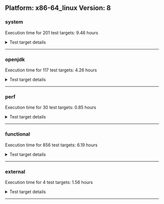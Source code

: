 ## Platform: x86-64_linux Version: 8 

###  system
 Execution time for  201  test targets:  9.46  hours
<details><summary>Test target details</summary>

| Test Target Name | Time |
| --- | --- |
| TestJlmRemoteThreadAuth_0 | 750527.00  ms|
| TestIBMJlmRemoteMemoryAuth_SE80_Linux_1 | 749062.00  ms|
| TestIBMJlmRemoteMemoryAuth_SE80_Linux_0 | 747126.00  ms|
| TestJlmRemoteThreadAuth_1 | 739383.00  ms|
| TestJlmRemoteThreadNoAuth_0 | 726700.00  ms|
| TestJlmRemoteThreadNoAuth_1 | 714310.00  ms|
| TestIBMJlmRemoteMemoryNoAuth_SE80_Linux_1 | 709214.00  ms|
| TestIBMJlmRemoteMemoryNoAuth_SE80_Linux_0 | 708973.00  ms|
| MiniMix_aot_5m_0 | 683395.00  ms|
| TestJlmRemoteClassAuth_0 | 677194.00  ms|
| TestJlmRemoteClassAuth_1 | 663857.00  ms|
| TestJlmRemoteClassNoAuth_0 | 660915.00  ms|
| TestJlmRemoteClassNoAuth_1 | 648614.00  ms|
| SharedClasses.SCM23.MultiThreadMultiCL_1 | 617455.00  ms|
| SharedClasses.SCM23.MultiThreadMultiCL_0 | 611040.00  ms|
| SharedClasses.SCM23.MultiCL_0 | 506719.00  ms|
| SharedClasses.SCM23.MultiCL_1 | 459439.00  ms|
| ConcurrentLoadTest_5m_0 | 348553.00  ms|
| ConcurrentLoadTest_5m_1 | 348072.00  ms|
| MiniMix_5m_0 | 344667.00  ms|
| MiniMix_5m_1 | 342847.00  ms|
| MiniMix_5min_jdk8_0 | 339996.00  ms|
| DBBLoadTest_5m_0 | 309862.00  ms|
| DBBLoadTest_5m_1 | 309624.00  ms|
| NioLoadTest_5m_0 | 309441.00  ms|
| NioLoadTest_5m_1 | 308815.00  ms|
| LambdaLoadTest_J9_5m_0 | 304618.00  ms|
| LambdaLoadTest_J9_5m_1 | 304617.00  ms|
| LambdaLoadTest_CS_5m_0 | 304376.00  ms|
| MauveSingleInvocLoad_J9_5m_1 | 304347.00  ms|
| MauveSingleThrdLoad_J9_5m_0 | 304288.00  ms|
| MauveSingleInvocLoad_J9_5m_0 | 304278.00  ms|
| MauveSingleThrdLoad_J9_5m_1 | 304247.00  ms|
| LangLoadTest_5m_0 | 304137.00  ms|
| DaaLoadTest_daa1_5m_0 | 304058.00  ms|
| DaaLoadTest_daa1_5m_1 | 303953.00  ms|
| DaaLoadTest_daa2_5m_1 | 303949.00  ms|
| HeapHogLoadTest_5m_1 | 303927.00  ms|
| DaaLoadTest_daa1_CS_5m_0 | 303917.00  ms|
| ClassLoadingTest_CS_5m_0 | 303848.00  ms|
| DaaLoadTest_daa2_5m_0 | 303793.00  ms|
| DaaLoadTest_all_CS_5m_0 | 303759.00  ms|
| DaaLoadTest_daa2_CS_5m_0 | 303677.00  ms|
| DaaLoadTest_all_5m_0 | 303631.00  ms|
| DaaLoadTest_all_5m_1 | 303623.00  ms|
| HeapHogLoadTest_5m_0 | 303586.00  ms|
| DaaLoadTest_daa3_5m_0 | 303552.00  ms|
| ObjectTreeLoadTest_5m_0 | 303542.00  ms|
| MathLoadTest_autosimd_CS_5m_0 | 303464.00  ms|
| DaaLoadTest_daa3_5m_1 | 303454.00  ms|
| MathLoadTest_all_CS_5m_0 | 303432.00  ms|
| DaaLoadTest_daa3_CS_5m_0 | 303382.00  ms|
| MathLoadTest_bigdecimal_CS_5m_0 | 303349.00  ms|
| ObjectTreeLoadTest_5m_1 | 303201.00  ms|
| MauveMultiThrdLoad_5m_1 | 303191.00  ms|
| MauveMultiThrdLoad_5m_0 | 303123.00  ms|
| MathLoadTest_all_5m_1 | 303084.00  ms|
| MathLoadTest_all_5m_0 | 303076.00  ms|
| MauveSingleThrdLoad_HS_5m_0 | 302945.00  ms|
| MauveSingleThrdLoad_HS_5m_1 | 302898.00  ms|
| LambdaLoadTest_HS_5m_0 | 302805.00  ms|
| ClassLoadingTest_5m_1 | 302802.00  ms|
| MauveSingleInvocLoad_HS_5m_0 | 302795.00  ms|
| MauveSingleInvocLoad_HS_5m_1 | 302782.00  ms|
| MathLoadTest_autosimd_5m_1 | 302755.00  ms|
| MathLoadTest_bigdecimal_5m_1 | 302741.00  ms|
| ClassLoadingTest_5m_0 | 302722.00  ms|
| MathLoadTest_autosimd_5m_0 | 302700.00  ms|
| MathLoadTest_bigdecimal_5m_0 | 302695.00  ms|
| LambdaLoadTest_HS_5m_1 | 302673.00  ms|
| LangLoadTest_5m_1 | 301449.00  ms|
| UtilLoadTest_5m_0 | 294138.00  ms|
| UtilLoadTest_5m_1 | 294115.00  ms|
| SharedClasses.SCM01.MultiThreadMultiCL_1 | 270005.00  ms|
| HCRLateAttachWorkload_0 | 265465.00  ms|
| HCRLateAttachWorkload_1 | 258864.00  ms|
| SharedClasses.SCM01.MultiThreadMultiCL_0 | 254239.00  ms|
| SharedClasses.SCM23.MultiThread_0 | 252165.00  ms|
| SharedClasses.SCM23.MultiThread_1 | 238577.00  ms|
| TestJlmRemoteMemoryAuth_0 | 205657.00  ms|
| TestJlmRemoteMemoryNoAuth_0 | 193947.00  ms|
| TestJlmRemoteMemoryAuth_1 | 191002.00  ms|
| TestJlmRemoteMemoryNoAuth_1 | 180914.00  ms|
| ConcurrentLoadTest_0 | 165425.00  ms|
| TestJlmRemoteNotifierProxyAuth_0 | 148695.00  ms|
| TestJlmRemoteNotifierProxyAuth_1 | 146176.00  ms|
| SharedClasses.SCM01.SingleCL_0 | 136495.00  ms|
| NioLoadTest_0 | 135905.00  ms|
| SharedClassesAPI_0 | 135678.00  ms|
| SharedClassesAPI_1 | 131887.00  ms|
| SC_Softmx_UpDown_1 | 119411.00  ms|
| SC_Softmx_UpDown_0 | 119238.00  ms|
| SC_Softmx_Increase_1 | 109189.00  ms|
| SC_Softmx_Increase_0 | 108882.00  ms|
| SC_Softmx_JitAot_Linux_0 | 106855.00  ms|
| SC_Softmx_JitAot_Linux_1 | 104853.00  ms|
| SharedClasses.SCM01.MultiCL_0 | 104775.00  ms|
| MathLoadTest_all_0 | 104656.00  ms|
| SharedClasses.SCM01.MultiCL_1 | 103950.00  ms|
| SharedClasses.SCM01.MultiThread_0 | 75041.00  ms|
| MauveMultiThrdLoad_0 | 69778.00  ms|
| SharedClasses.SCM01.MultiThread_1 | 69701.00  ms|
| TestIBMJlmRemoteClassAuth_SE80_Linux_0 | 64729.00  ms|
| TestIBMJlmRemoteClassAuth_SE80_Linux_1 | 64155.00  ms|
| MathLoadTest_bigdecimal_0 | 63211.00  ms|
| MauveSingleThrdLoad_HS_0 | 56932.00  ms|
| ParallelStreamsLoadTest_CS_0 | 48761.00  ms|
| SharedClasses.SCM23.SingleCL_0 | 48498.00  ms|
| ParallelStreamsLoadTest_J9_0 | 46532.00  ms|
| SharedClasses.SCM23.SingleCL_1 | 45570.00  ms|
| ParallelStreamsLoadTest_J9_1 | 44896.00  ms|
| TestIBMJlmRemoteClassNoAuth_SE80_Linux_0 | 44878.00  ms|
| TestIBMJlmRemoteClassNoAuth_SE80_Linux_1 | 44085.00  ms|
| ClassLoadingTest_0 | 42823.00  ms|
| LockingLoadTest_0 | 32784.00  ms|
| LockingLoadTest_1 | 32137.00  ms|
| SharedClasses.SCM01.SingleCL_1 | 31843.00  ms|
| SharedClassesWorkload_1 | 28795.00  ms|
| SharedClassesWorkload_0 | 28785.00  ms|
| TestJlmLocal_0 | 27223.00  ms|
| TestJlmLocal_1 | 26758.00  ms|
| ParallelStreamsLoadTest_HS_1 | 26080.00  ms|
| ParallelStreamsLoadTest_HS_0 | 24172.00  ms|
| OAuthTest_0 | 18942.00  ms|
| LangLoadTest_0 | 16313.00  ms|
| UtilLoadTest_0 | 12852.00  ms|
| DirectByteBufferLoadTest_0 | 8383.00  ms|
| MauveSingleInvocLoad_HS_0 | 5206.00  ms|
| MathLoadTest_autosimd_0 | 5193.00  ms|
| jcstress_SampleTestBench_0 | 4789.00  ms|
| LambdaLoadTest_Hotspot_0 | 2254.00  ms|
| TestIBMJlmLocal_0 | 2194.00  ms|
| TestIBMJlmLocal_1 | 2132.00  ms|
| MachineInfo_0 | 532.00  ms|
| ConcurrentLoadTest_2 | 29.00  ms|
| UtilLoadTest_1 | 29.00  ms|
| ConcurrentLoadTest_1 | 29.00  ms|
| LangLoadTest_2 | 29.00  ms|
| UtilLoadTest_2 | 29.00  ms|
| MathLoadTest_all_1 | 29.00  ms|
| MathLoadTest_all_2 | 29.00  ms|
| LangLoadTest_1 | 29.00  ms|
| DirectByteBufferLoadTest_2 | 29.00  ms|
| DirectByteBufferLoadTest_1 | 28.00  ms|
| ClassLoadingTest_2 | 22.00  ms|
| MauveSingleThrdLoad_HS_2 | 22.00  ms|
| NioLoadTest_2 | 22.00  ms|
| NioLoadTest_1 | 21.00  ms|
| MathLoadTest_bigdecimal_1 | 20.00  ms|
| LambdaLoadTest_Hotspot_1 | 20.00  ms|
| JdiTest_1 | 19.00  ms|
| JdiTest_0 | 19.00  ms|
| JdiTest_2 | 19.00  ms|
| MauveMultiThrdLoad_2 | 19.00  ms|
| MathLoadTest_bigdecimal_2 | 19.00  ms|
| MathLoadTest_autosimd_1 | 19.00  ms|
| TestJlmRemoteMemoryAuth_2 | 18.00  ms|
| TestJlmRemoteMemoryNoAuth_2 | 18.00  ms|
| MauveSingleThrdLoad_HS_1 | 18.00  ms|
| MauveMultiThrdLoad_CS_5m_0 | 17.00  ms|
| MauveSingleInvocLoad_CS_5m_0 | 17.00  ms|
| ClassLoadingTest_1 | 17.00  ms|
| MathLoadTest_autosimd_2 | 17.00  ms|
| MauveSingleInvocLoad_HS_2 | 17.00  ms|
| MauveMultiThrdLoad_1 | 17.00  ms|
| LambdaLoadTest_Hotspot_2 | 17.00  ms|
| MauveSingleThrdLoad_CS_5m_0 | 16.00  ms|
| MauveSingleInvocLoad_HS_1 | 16.00  ms|
| MathLoadTest_bigdecimal_5m_2 | 15.00  ms|
| MauveSingleInvocLoad_HS_5m_2 | 15.00  ms|
| NioLoadTest_5m_2 | 15.00  ms|
| LambdaLoadTest_HS_5m_2 | 15.00  ms|
| MathLoadTest_all_5m_2 | 15.00  ms|
| MauveSingleThrdLoad_HS_5m_2 | 15.00  ms|
| MathLoadTest_autosimd_5m_2 | 15.00  ms|
| ParallelStreamsLoadTest_HS_2 | 14.00  ms|
| TestJlmRemoteNotifierProxyAuth_2 | 14.00  ms|
| TestIBMJlmRemoteClassAuth_SE80_0 | 14.00  ms|
| TestJlmLocal_2 | 14.00  ms|
| ClassLoadingTest_5m_2 | 14.00  ms|
| LangLoadTest_5m_2 | 14.00  ms|
| LockingLoadTest_2 | 14.00  ms|
| TestJlmRemoteThreadAuth_2 | 14.00  ms|
| MauveMultiThrdLoad_5m_2 | 14.00  ms|
| TestJlmRemoteClassAuth_2 | 14.00  ms|
| TestJlmRemoteClassNoAuth_2 | 14.00  ms|
| TestJlmRemoteThreadNoAuth_2 | 14.00  ms|
| UtilLoadTest_5m_2 | 14.00  ms|
| ConcurrentLoadTest_5m_2 | 14.00  ms|
| HCRLateAttachWorkload_2 | 14.00  ms|
| MiniMix_5m_2 | 14.00  ms|
| DBBLoadTest_5m_2 | 13.00  ms|
| TestIBMJlmRemoteClassNoAuth_SE80_1 | 13.00  ms|
| TestIBMJlmRemoteMemoryAuth_SE80_1 | 13.00  ms|
| TestIBMJlmRemoteClassAuth_SE80_1 | 13.00  ms|
| TestIBMJlmRemoteClassNoAuth_SE80_0 | 13.00  ms|
| TestIBMJlmRemoteMemoryNoAuth_SE80_0 | 13.00  ms|
| TestIBMJlmRemoteMemoryAuth_SE80_0 | 12.00  ms|
| SC_Softmx_JitAot_0 | 12.00  ms|
| TestIBMJlmRemoteMemoryNoAuth_SE80_1 | 12.00  ms|
| SC_Softmx_JitAot_1 | 12.00  ms|
</details>

---

###  openjdk
 Execution time for  117  test targets:  4.26  hours
<details><summary>Test target details</summary>

| Test Target Name | Time |
| --- | --- |
| jdk_security3_1 | 1005600.00  ms|
| jdk_security3_0 | 998260.00  ms|
| hotspot_jre_1 | 876624.00  ms|
| hotspot_jre_0 | 805754.00  ms|
| jdk_jfr_0 | 675974.00  ms|
| jdk_util_0 | 674450.00  ms|
| jdk_util_1 | 668450.00  ms|
| jdk_other_1 | 642613.00  ms|
| jdk_other_0 | 600962.00  ms|
| jdk_jfr_1 | 589031.00  ms|
| jdk_nio_0 | 375643.00  ms|
| dragonwell8_elastic-heap_hotspot_0 | 370550.00  ms|
| jdk_rmi_1 | 367770.00  ms|
| jdk_net_1 | 349042.00  ms|
| jdk_rmi_0 | 339552.00  ms|
| jdk_net_0 | 326950.00  ms|
| jdk_nio_1 | 319295.00  ms|
| hotspot_custom_0 | 303627.00  ms|
| hotspot_custom_1 | 303327.00  ms|
| jdk_lang_1 | 258833.00  ms|
| jdk_jmx_0 | 240671.00  ms|
| jdk_lang_0 | 237520.00  ms|
| jdk_tools_1 | 222210.00  ms|
| jdk_tools_0 | 216656.00  ms|
| jdk_security4_1 | 191545.00  ms|
| jdk_jmx_1 | 190984.00  ms|
| jdk_security4_0 | 189210.00  ms|
| jdk_beans_1 | 186178.00  ms|
| jdk_jdi_jdk8_0 | 182319.00  ms|
| jdk_jdi_jdk8_1 | 181207.00  ms|
| jdk_beans_0 | 180316.00  ms|
| jdk_instrument_0 | 163924.00  ms|
| dragonwell8_jwarmup_hotspot_0 | 137831.00  ms|
| jdk_imageio_0 | 132709.00  ms|
| jdk_imageio_1 | 132346.00  ms|
| jdk_security1_0 | 121351.00  ms|
| jdk_math_0 | 117335.00  ms|
| jdk_instrument_1 | 116031.00  ms|
| jdk_math_1 | 113238.00  ms|
| jdk_security2_0 | 103415.00  ms|
| jdk_jdi_0 | 100802.00  ms|
| jdk_security2_1 | 98075.00  ms|
| jdk_time_0 | 96945.00  ms|
| jdk_security1_1 | 96602.00  ms|
| jdk_time_1 | 83377.00  ms|
| jdk_io_1 | 63766.00  ms|
| jdk_management_0 | 62940.00  ms|
| jdk_io_0 | 62473.00  ms|
| dragonwell8_feature_jdk0_0 | 61873.00  ms|
| dragonwell8_elastic-heap_jdk_0 | 56788.00  ms|
| jdk_management_1 | 52694.00  ms|
| dragonwell8_feature_jdk1_0 | 47384.00  ms|
| jdk_text_1 | 43821.00  ms|
| dragonwell8_tenant_hotspot_0 | 39720.00  ms|
| jdk_text_0 | 39506.00  ms|
| dragonwell8_tenant_jdk_0 | 26306.00  ms|
| jdk_custom_0 | 23113.00  ms|
| dragonwell8_feature_jdk2_0 | 22833.00  ms|
| jdk_custom_1 | 21872.00  ms|
| dragonwell8_feature_jdk3_0 | 9058.00  ms|
| langtools_custom_1 | 5198.00  ms|
| langtools_custom_0 | 5006.00  ms|
| hotspot_compiler_0 | 2666.00  ms|
| hotspot_runtime_0 | 2648.00  ms|
| hotspot_runtime_1 | 2606.00  ms|
| hotspot_serviceability_0 | 2496.00  ms|
| hotspot_compiler_1 | 2488.00  ms|
| hotspot_gc_0 | 2445.00  ms|
| hotspot_gc_1 | 2435.00  ms|
| hotspot_serviceability_1 | 2295.00  ms|
| hotspot_all_0 | 1629.00  ms|
| jdk_swing_2 | 26.00  ms|
| jdk_swing_0 | 25.00  ms|
| jdk_2d_1 | 24.00  ms|
| jdk_awt_0 | 24.00  ms|
| jdk_awt_2 | 24.00  ms|
| jdk_sound_1 | 24.00  ms|
| hotspot_serviceability_2 | 21.00  ms|
| jdk_time_2 | 20.00  ms|
| jdk_management_2 | 20.00  ms|
| hotspot_jre_2 | 19.00  ms|
| jdk_jfr_2 | 19.00  ms|
| jdk_2d_0 | 18.00  ms|
| jdk_rmi_2 | 18.00  ms|
| jdk_instrument_2 | 18.00  ms|
| jdk_2d_2 | 18.00  ms|
| jdk_security4_2 | 18.00  ms|
| jdk_nio_2 | 18.00  ms|
| jdk_security2_2 | 17.00  ms|
| jdk_awt_1 | 17.00  ms|
| jdk_custom_2 | 16.00  ms|
| jdk_jdi_jdk8_2 | 16.00  ms|
| langtools_custom_2 | 16.00  ms|
| jdk_sound_0 | 16.00  ms|
| jdk_math_2 | 16.00  ms|
| hotspot_compiler_2 | 16.00  ms|
| jdk_sound_2 | 16.00  ms|
| jdk_swing_1 | 15.00  ms|
| jdk_lang_2 | 15.00  ms|
| jdk_util_2 | 15.00  ms|
| hotspot_custom_2 | 15.00  ms|
| hotspot_gc_2 | 14.00  ms|
| jdk_jmx_2 | 14.00  ms|
| jdk_net_2 | 14.00  ms|
| jdk_io_2 | 13.00  ms|
| jdk_beans_2 | 13.00  ms|
| jdk_security1_2 | 13.00  ms|
| jdk_tools_2 | 13.00  ms|
| jdk_security3_2 | 13.00  ms|
| jdk_imageio_2 | 13.00  ms|
| jdk_other_2 | 12.00  ms|
| jdk_text_2 | 11.00  ms|
| hotspot_runtime_2 | 11.00  ms|
| jdk_jdi_2 | 10.00  ms|
| hotspot_all_2 | 10.00  ms|
| jdk_jdi_1 | 9.00  ms|
| hotspot_all_1 | 9.00  ms|
</details>

---

###  perf
 Execution time for  30  test targets:  0.85  hours
<details><summary>Test target details</summary>

| Test Target Name | Time |
| --- | --- |
| IdleMicrobenchmark_J9_0 | 395657.00  ms|
| IdleMicrobenchmark_HS_0 | 393632.00  ms|
| renaissance-movie-lens_0 | 331428.00  ms|
| renaissance-als_0 | 299285.00  ms|
| renaissance-fj-kmeans_0 | 248977.00  ms|
| renaissance-future-genetic_0 | 221219.00  ms|
| renaissance-db-shootout_0 | 196697.00  ms|
| renaissance-chi-square_0 | 141967.00  ms|
| renaissance-gauss-mix_0 | 133770.00  ms|
| renaissance-mnemonics_0 | 130939.00  ms|
| renaissance-par-mnemonics_0 | 117765.00  ms|
| renaissance-dec-tree_0 | 106627.00  ms|
| renaissance-philosophers_0 | 81108.00  ms|
| renaissance-finagle-http_0 | 68391.00  ms|
| renaissance-log-regression_0 | 60206.00  ms|
| renaissance-scala-kmeans_0 | 47363.00  ms|
| dacapo-eclipse_0 | 35285.00  ms|
| dacapo-h2_0 | 16825.00  ms|
| dacapo-jython_0 | 14936.00  ms|
| dacapo-avrora_0 | 6986.00  ms|
| dacapo-sunflow_0 | 5454.00  ms|
| dacapo-xalan_0 | 4480.00  ms|
| dacapo-pmd_0 | 3202.00  ms|
| dacapo-fop_0 | 2351.00  ms|
| dacapo-luindex_0 | 2078.00  ms|
| renaissance-finagle-chirper_0 | 18.00  ms|
| renaissance-akka-uct_0 | 17.00  ms|
| dacapo-lusearch-fix_0 | 16.00  ms|
| dacapo-tomcat_0 | 15.00  ms|
| renaissance-naive-bayes_0 | 12.00  ms|
</details>

---

###  functional
 Execution time for  856  test targets:  6.19  hours
<details><summary>Test target details</summary>

| Test Target Name | Time |
| --- | --- |
| cmdLineTester_vmRuntimeState_0 | 1330756.00  ms|
| SyntheticGCWorkload_concurrentSlackAuto_100k_J9_0 | 1209202.00  ms|
| SyntheticGCWorkload_concurrentSlackAuto_10M_J9_0 | 1208234.00  ms|
| testJITServer_0 | 703106.00  ms|
| testJITServer_1 | 702865.00  ms|
| testSoftMxDisclaimMemory_3 | 662206.00  ms|
| testSCCacheManagement_0 | 632073.00  ms|
| testSoftMxDisclaimMemory_LP4k_3 | 618493.00  ms|
| testDefaultDisclaimMemory_3 | 617324.00  ms|
| SyntheticGCWorkload_DoubleMap_J9_0 | 600649.00  ms|
| threadMXBeanTestSuite2_1 | 343284.00  ms|
| threadMXBeanTestSuite2_2 | 341683.00  ms|
| threadMXBeanTestSuite2_3 | 340809.00  ms|
| threadMXBeanTestSuite2_0 | 340425.00  ms|
| cmdLineTester_GCRegressionTests_3 | 254216.00  ms|
| cmdLineTester_GCRegressionTests_2 | 251909.00  ms|
| cmdLineTester_GCRegressionTests_0 | 250421.00  ms|
| cmdLineTester_GCRegressionTests_1 | 249927.00  ms|
| cmdLineTester_jvmtitests_hcr_OSRG_nongold_SE80_2 | 227467.00  ms|
| cmdLineTester_jvmtitests_hcr_SE80_3 | 202973.00  ms|
| cmdLineTester_jvmtitests_hcr_OSRG_nongold_SE80_0 | 189026.00  ms|
| cmdLineTester_verbosetest_4 | 184510.00  ms|
| J9vmTest_1 | 174797.00  ms|
| J9vmTest_3 | 171736.00  ms|
| J9vmTest_2 | 171397.00  ms|
| J9vmTest_4 | 167093.00  ms|
| J9vmTest_0 | 166287.00  ms|
| cmdLineTester_verbosetest_5 | 164149.00  ms|
| J9vmTest_5 | 160811.00  ms|
| cmdLineTester_jvmtitests_hcr_OSRG_nongold_SE80_3 | 126225.00  ms|
| cmdLineTester_jvmtitests_hcr_OSRG_nongold_SE80_4 | 125991.00  ms|
| cmdLineTester_jvmtitests_hcr_OSRG_nongold_SE80_1 | 125501.00  ms|
| jit_tr_0 | 123544.00  ms|
| TestArrayCopy_1 | 121027.00  ms|
| TestArrayCopy_3 | 121023.00  ms|
| TestArrayCopy_openj9_none_SCC_0 | 121016.00  ms|
| TestArrayCopy_2 | 121011.00  ms|
| TestArrayCopy_openj9_none_SCC_1 | 120996.00  ms|
| TestArrayCopy_openj9_none_SCC_3 | 120972.00  ms|
| TestArrayCopy_0 | 120966.00  ms|
| TestArrayCopy_openj9_none_SCC_2 | 120957.00  ms|
| SharedCPEntryInvokerTests_2 | 120762.00  ms|
| cmdLineTester_verbosetest_1 | 117339.00  ms|
| cmdLineTester_verbosetest_6 | 104717.00  ms|
| cmdLineTester_verbosetest_2 | 99159.00  ms|
| MBCS_Tests_charsets8_0 | 95528.00  ms|
| cmdLineTester_verbosetest_3 | 91971.00  ms|
| cmdLineTester_verbosetest_0 | 91565.00  ms|
| MBCS_Tests_charsets_0 | 89375.00  ms|
| cmdLineTester_decompilationTests_nongold_1 | 88525.00  ms|
| cmdLineTester_fieldwatchtests_0 | 85977.00  ms|
| cmdLineTester_decompilationTests_0 | 84424.00  ms|
| cmdLineTester_decompilationTests_nongold_2 | 84360.00  ms|
| gc_rwlocktest_0 | 80254.00  ms|
| cmdLineTester_pltest_j9sig_ext_0 | 78327.00  ms|
| cmdLineTester_decompilationTests_1 | 77689.00  ms|
| cmdLineTester_jvmtitests_5 | 72608.00  ms|
| cmdLineTester_jvmtitests_4 | 72188.00  ms|
| cmdLineTester_pltest_0 | 69639.00  ms|
| testSoftMxDisclaimMemory_2 | 67401.00  ms|
| testOSMXBeanLocal_1 | 65968.00  ms|
| testOSMXBeanLocal_0 | 65914.00  ms|
| cmdLineTester_classesdbgddrext_0 | 63132.00  ms|
| cmdLineTester_shrcdbgddrext_0 | 63087.00  ms|
| cmdLineTester_shrcdbgddrext_1 | 61842.00  ms|
| testGuestOSMXBeanRemote_1 | 61331.00  ms|
| testOSMXBeanRemote_1 | 61318.00  ms|
| regressionBucketDefault_0 | 61223.00  ms|
| testGuestOSMXBeanRemote_0 | 61179.00  ms|
| testOSMXBeanRemote_0 | 61172.00  ms|
| regressionBucketDefault_1 | 61170.00  ms|
| cmdLineTester_loopReduction_0 | 60177.00  ms|
| cmdLineTester_classesdbgddrext_1 | 59757.00  ms|
| cmdLineTester_jvmtitests_8 | 57285.00  ms|
| cmdLineTester_jvmtitests_7 | 56439.00  ms|
| cmdLineTester_jvmtitests_0 | 56048.00  ms|
| cmdLineTester_jvmtitests_6 | 55671.00  ms|
| StringPeepholeTest_0 | 53290.00  ms|
| testSoftMxDisclaimMemory_1 | 52074.00  ms|
| jit_hw_0 | 51889.00  ms|
| cmdLineTester_jython_6 | 50772.00  ms|
| cmdLineTester_jython_3 | 50400.00  ms|
| cmdLineTester_decompilationTests_nongold_3 | 49554.00  ms|
| testSoftMxDisclaimMemory_LP4k_1 | 49406.00  ms|
| testvmcheck_3 | 49022.00  ms|
| testvmcheck_6 | 48678.00  ms|
| testvmcheck_5 | 48307.00  ms|
| cmdLineTester_decompilationTests_nongold_0 | 48131.00  ms|
| JCL_Test_SE80_2 | 48090.00  ms|
| testvmcheck_2 | 47982.00  ms|
| testvmcheck_1 | 47970.00  ms|
| testvmcheck_0 | 47687.00  ms|
| testvmcheck_4 | 47651.00  ms|
| JCL_Test_SE80_0 | 47268.00  ms|
| JCL_Test_SE80_1 | 46609.00  ms|
| testSoftMxDisclaimMemory_LP4k_2 | 40932.00  ms|
| ThreadRegressionTests_3 | 40676.00  ms|
| ThreadRegressionTests_2 | 40644.00  ms|
| ThreadRegressionTests_0 | 40497.00  ms|
| ThreadRegressionTests_4 | 40467.00  ms|
| jsr292Test_JitCount0_jdk8_0 | 39857.00  ms|
| SCURLClassLoaderTests_SE80_0 | 39379.00  ms|
| SCURLClassLoaderNPTests_SE80_0 | 39114.00  ms|
| cmdLineTester_jvmtitests_2 | 38841.00  ms|
| SCURLClassLoaderNPTests_SE80_1 | 38776.00  ms|
| SCURLClassLoaderTests_SE80_1 | 38712.00  ms|
| cmdLineTester_jvmtitests_1 | 38612.00  ms|
| jit_vich_0 | 38159.00  ms|
| TestFlushReflectionCache_SE80_2 | 38132.00  ms|
| SharedClassesSysVTesting_0 | 37827.00  ms|
| cmdLineTester_jvmtitests_debug_1 | 36497.00  ms|
| cmdLineTester_jvmtitests_debug_openj9_none_SCC_1 | 35906.00  ms|
| threadMXBeanTestSuite1_6 | 35415.00  ms|
| threadMXBeanTestSuite1_7 | 35299.00  ms|
| threadMXBeanTestSuite1_4 | 34927.00  ms|
| threadMXBeanTestSuite1_5 | 34680.00  ms|
| threadMXBeanTimedParkTest_2 | 34456.00  ms|
| threadMXBeanTimedParkTest_1 | 34424.00  ms|
| threadMXBeanTimedParkTest_0 | 34334.00  ms|
| threadMXBeanTimedParkTest_3 | 34300.00  ms|
| TestAttachAPI_SE80_0 | 33673.00  ms|
| cmdLineTester_jvmtitests_debug_10 | 33014.00  ms|
| cmdLineTester_jvmtitests_debug_4 | 32839.00  ms|
| cmdLineTester_jvmtitests_debug_5 | 32586.00  ms|
| TestRefreshGCSpecialClassesCache_BCI_EXTENDED_HCR_JIT_ON_SE80_0 | 32565.00  ms|
| TestRefreshGCSpecialClassesCache_BCI_FAST_HCR_JIT_ON_SE80_0 | 32166.00  ms|
| cmdLineTester_jvmtitests_debug_8 | 32085.00  ms|
| cmdLineTester_jvmtitests_debug_3 | 31817.00  ms|
| cmdLineTester_jvmtitests_debug_6 | 31812.00  ms|
| cmdLineTester_jvmtitests_debug_openj9_none_SCC_3 | 31750.00  ms|
| cmdLineTester_jvmtitests_hcr_SE80_6 | 31706.00  ms|
| cmdLineTester_jvmtitests_debug_11 | 31676.00  ms|
| cmdLineTester_jvmtitests_debug_openj9_none_SCC_4 | 31659.00  ms|
| cmdLineTester_jvmtitests_hcr_SE80_7 | 31416.00  ms|
| cmdLineTester_callsitedbgddrext_openj9_0 | 31244.00  ms|
| cmdLineTester_jvmtitests_debug_openj9_none_SCC_5 | 31083.00  ms|
| TestRefreshGCSpecialClassesCache_NOBCI_JIT_ON_SE80_0 | 31023.00  ms|
| cmdLineTester_fastClassHashTable_0 | 30951.00  ms|
| cmdLineTester_jvmtitests_debug_7 | 30770.00  ms|
| cmdLineTester_jvmtitests_debug_openj9_none_SCC_10 | 30711.00  ms|
| cmdLineTester_jvmtitests_debug_openj9_none_SCC_8 | 30619.00  ms|
| cmdLineTester_jvmtitests_debug_openj9_none_SCC_11 | 30425.00  ms|
| cmdLineTester_jvmtitests_debug_openj9_none_SCC_6 | 30384.00  ms|
| cmdLineTester_jvmtitests_debug_openj9_none_SCC_7 | 30026.00  ms|
| testSoftMxDisclaimMemory_LP4k_0 | 28625.00  ms|
| cmdLineTest_J9test_common_0 | 27182.00  ms|
| jit_jar_0 | 26384.00  ms|
| cmdLineTester_jvmtitests_hcr_SE80_4 | 26261.00  ms|
| cmdLineTester_jvmtitests_hcr_SE80_9 | 26190.00  ms|
| cmdLineTester_jvmtitests_hcr_SE80_2 | 26103.00  ms|
| cmdLineTester_jvmtitests_hcr_SE80_8 | 26061.00  ms|
| cmdLineTester_jvmtitests_hcr_SE80_1 | 26011.00  ms|
| TestJcmd_0 | 25956.00  ms|
| cmdLineTester_jvmtitests_hcr_SE80_10 | 25790.00  ms|
| cmdLineTester_jvmtitests_hcr_SE80_0 | 24660.00  ms|
| cmdLineTester_XcheckJNI_0 | 24524.00  ms|
| VmArgumentTests_0 | 24502.00  ms|
| cmdLineTester_locales_0 | 23810.00  ms|
| testRASAPI_0 | 23598.00  ms|
| cmdLineTester_GCRegressionTests_Mode301_0 | 23312.00  ms|
| cmdLineTester_SCHelperCompatTests_unix_0 | 23303.00  ms|
| cmdLineTester_SCHelperCompatTests_unix_1 | 23244.00  ms|
| JCL_Test_JITHelpers_SE80_1 | 22850.00  ms|
| threadMXBeanTestSuite1_1 | 22665.00  ms|
| threadMXBeanTestSuite1_2 | 22628.00  ms|
| threadMXBeanTestSuite1_0 | 22469.00  ms|
| threadMXBeanTestSuite1_3 | 22450.00  ms|
| JCL_Test_JITHelpers_SE80_0 | 21698.00  ms|
| jsr335tests_SE80_0 | 21676.00  ms|
| cmdLineTester_GCRotatingVerboseLogTests_0 | 21398.00  ms|
| cmdLineTester_GCRotatingVerboseLogTests_2 | 21122.00  ms|
| cmdLineTester_GCRotatingVerboseLogTests_3 | 21087.00  ms|
| cmdLineTester_GCRotatingVerboseLogTests_4 | 20987.00  ms|
| cmdLineTester_GCRotatingVerboseLogTests_1 | 20973.00  ms|
| jit_jitt_openj9_none_SCC_2 | 20704.00  ms|
| jit_jitt_array_5 | 20573.00  ms|
| jit_recognizedMethod_1 | 20452.00  ms|
| jit_jitt_openj9_none_SCC_3 | 20372.00  ms|
| jit_jitt_1 | 20341.00  ms|
| jit_jitt_openj9_none_SCC_1 | 20329.00  ms|
| jit_jitt_array_4 | 20153.00  ms|
| cmdLineTester_SCURLHelperTests_80_1 | 20101.00  ms|
| jit_jitt_3 | 20045.00  ms|
| cmdLineTester_SCURLHelperTests_80_0 | 20023.00  ms|
| jit_jitt_openj9_none_SCC_0 | 20000.00  ms|
| jit_jitt_array_0 | 19986.00  ms|
| jit_jitt_array_3 | 19945.00  ms|
| jit_jitt_array_6 | 19934.00  ms|
| jit_jitt_2 | 19922.00  ms|
| jit_jitt_0 | 19801.00  ms|
| jit_jitt_array_2 | 19348.00  ms|
| TestFileLocking_SE80_0 | 18803.00  ms|
| shrtest_linux_SE80_0 | 18104.00  ms|
| shrtest_linux_SE80_1 | 17810.00  ms|
| testDefaultDisclaimMemory_2 | 17666.00  ms|
| testDDRExt_Callsites_0 | 17523.00  ms|
| testJCMMXBeanRemote_SE80_0 | 17474.00  ms|
| testJCMMXBeanRemote_SE80_1 | 17450.00  ms|
| jit_recognizedMethod_3 | 17205.00  ms|
| jsr335tests_SE80_2 | 17059.00  ms|
| stringConcatOptTest_1 | 16726.00  ms|
| jsr335tests_SE80_7 | 16590.00  ms|
| jsr292Test_jdk8_special_0 | 16351.00  ms|
| cmdLineTester_dumpromclasstests_0 | 16277.00  ms|
| jit_recognizedMethod_4 | 16236.00  ms|
| JCL_Test_JITHelpers_SE80_3 | 16081.00  ms|
| testSCCMLTests3_0 | 15989.00  ms|
| TestAttachErrorHandling_SE80_0 | 15980.00  ms|
| jsr292Test_jdk8_0 | 15971.00  ms|
| jit_hw_1 | 15937.00  ms|
| jit_hw_2 | 15671.00  ms|
| testOpenJ9DiagnosticsMXBean_0 | 15601.00  ms|
| testSCCMLTests1_openj9_0 | 15492.00  ms|
| testDefaultDisclaimMemory_1 | 15396.00  ms|
| jit_jitt_array_compress_0 | 15383.00  ms|
| jit_recognizedMethod_2 | 15195.00  ms|
| testSCCMLTests1_openj9_1 | 15169.00  ms|
| jit_jitt_array_compress_1 | 15003.00  ms|
| jit_jitt_array_compress_2 | 14983.00  ms|
| testSoftMxDisclaimMemory_0 | 14971.00  ms|
| testDDRExt_Class_0 | 14945.00  ms|
| stringConcatOptTest_0 | 14901.00  ms|
| testSCCMLTests3_1 | 14852.00  ms|
| jit_jitt_array_1 | 14812.00  ms|
| jit_jitt_array_compress_3 | 14776.00  ms|
| memleaksTest_0 | 14274.00  ms|
| testSCCMLTests2_0 | 14211.00  ms|
| JCL_Test_JITHelpers_SE80_2 | 14154.00  ms|
| testSCCMLTests2_1 | 13872.00  ms|
| jsr335tests_SE80_1 | 13163.00  ms|
| jsr335tests_SE80_3 | 13161.00  ms|
| gcNotificationTest_Metronome_1 | 13075.00  ms|
| gcNotificationTest_Balanced_0 | 13051.00  ms|
| gcNotificationTest_Metronome_0 | 13049.00  ms|
| gcNotificationTest_GenCon_0 | 13043.00  ms|
| gcNotificationTest_Balanced_1 | 13040.00  ms|
| gcNotificationTest_OptAvgpause_0 | 13033.00  ms|
| gcNotificationTest_GenCon_1 | 13025.00  ms|
| gcNotificationTest_OptAvgpause_1 | 13023.00  ms|
| gcNotificationTest_Optthruput_1 | 13018.00  ms|
| gcNotificationTest_Optthruput_0 | 13016.00  ms|
| jit_hwWarm_0 | 12984.00  ms|
| cmdLineTester_GCCheck_2 | 12697.00  ms|
| jsr335tests_SE80_4 | 12330.00  ms|
| testDDRExtJunit_FindExtThread_0 | 12191.00  ms|
| testDDRExtJunit_MonitorsAndDeadlock6_1 | 12123.00  ms|
| testSCCMLTests6_0 | 12041.00  ms|
| testDDRExtJunit_MonitorsAndDeadlock4_1 | 12012.00  ms|
| testDefaultDisclaimMemory_0 | 12000.00  ms|
| testDDRExtJunit_MonitorsAndDeadlock5_1 | 11956.00  ms|
| testDDRExtJunit_MonitorsAndDeadlock1_1 | 11947.00  ms|
| testDDRExtJunit_MonitorsAndDeadlock2_1 | 11899.00  ms|
| testDDRExtJunit_MonitorsAndDeadlock3_1 | 11877.00  ms|
| cmdLineTester_GCCheck_3 | 11604.00  ms|
| testDDRExtJunit_MonitorsAndDeadlock6_0 | 11391.00  ms|
| testDDRExtJunit_MonitorsAndDeadlock1_0 | 11354.00  ms|
| testDDRExtJunit_MonitorsAndDeadlock3_0 | 11346.00  ms|
| testSCCMLTests6_1 | 11332.00  ms|
| testDDRExtJunit_MonitorsAndDeadlock5_0 | 11317.00  ms|
| testDDRExtJunit_MonitorsAndDeadlock4_0 | 11305.00  ms|
| testSoftMxNotDisclaimMemory_1 | 11275.00  ms|
| testDDRExtJunit_MonitorsAndDeadlock2_0 | 11260.00  ms|
| testSoftMxNotDisclaimMemory_2 | 11235.00  ms|
| testSCCMLTests5_0 | 11017.00  ms|
| cmdLineTester_GCCheckMetronome_0 | 10936.00  ms|
| testSoftMxNotDisclaimMemory_0 | 10873.00  ms|
| testDDRExt_SharedClasses_0 | 10766.00  ms|
| jsr335tests_SE80_5 | 10600.00  ms|
| testSCCMLSoftmx_0 | 10582.00  ms|
| JCL_TEST_Java-Security_SE80_0 | 10521.00  ms|
| testSCCMLTests5_1 | 10504.00  ms|
| cmdLineTester_jython_1 | 10437.00  ms|
| cmdLineTester_jython_4 | 10397.00  ms|
| testSCCMLSoftmx_1 | 10370.00  ms|
| testDDRExt_General_0 | 10224.00  ms|
| cmdLineTester_GCCheck_0 | 9508.00  ms|
| SoftmxRASTest1_3 | 8833.00  ms|
| cmdLineTester_GCCheck_1 | 8822.00  ms|
| testSCCMLTests4_0 | 8786.00  ms|
| testSoftMxLocal_3 | 8623.00  ms|
| testSCCMLTests4_1 | 8450.00  ms|
| testSoftMxLocal_LP4k_3 | 8340.00  ms|
| SoftmxRASTest2_3 | 8160.00  ms|
| cmdLineTester_lockWordAlignment_Object_iii_0 | 8131.00  ms|
| cmdLineTester_lockWordAlignment_Object_Standard_0 | 8083.00  ms|
| cmdLineTester_lockWordAlignment_Object_d_0 | 8058.00  ms|
| cmdLineTester_lockWordAlignment_Object_ii_0 | 7983.00  ms|
| testDDRExtJunit_CollisionResilientHashtable_0 | 7976.00  ms|
| cmdLineTester_lockWordAlignment_Object_i_0 | 7925.00  ms|
| testDDRExt_JITExt_0 | 7698.00  ms|
| cmdLineTester_SCCommandLineOptionTests_0 | 7697.00  ms|
| testSCCMLSnapshot_0 | 7602.00  ms|
| cmdLineTester_SCCommandLineOptionTests_1 | 7528.00  ms|
| cmdLineTest_J9test_extended_0 | 7359.00  ms|
| testSCCMLSnapshot_1 | 7236.00  ms|
| TestJps_SE80_0 | 7171.00  ms|
| jsr335tests_SE80_6 | 7165.00  ms|
| testDDRExtJunit_StackMap_0 | 7025.00  ms|
| JLM_Tests_interface_SE80_1 | 6977.00  ms|
| JLM_Tests_interface_SE80_0 | 6955.00  ms|
| gcPolicyNogcOOMTest_0 | 6497.00  ms|
| cmdLineTester_jython_2 | 6103.00  ms|
| testSCCMLAotMethodOperation_0 | 6081.00  ms|
| testSCCMLAotMethodOperation_1 | 6076.00  ms|
| pthreadDestructor_0 | 6024.00  ms|
| pthreadDestructor_1 | 5974.00  ms|
| cmdLineTester_jython_5 | 5944.00  ms|
| jniargtests_1 | 5874.00  ms|
| fibTest_0 | 5635.00  ms|
| cmdLineTester_hangTest_0 | 5597.00  ms|
| UnsafeTests_SE80_2 | 5184.00  ms|
| cmdLineTester_test_0 | 5067.00  ms|
| jniargtests_2 | 5053.00  ms|
| testSoftMxLocal_1 | 4987.00  ms|
| testSoftMxLocal_0 | 4977.00  ms|
| testSoftMxLocal_LP4k_1 | 4934.00  ms|
| testSoftMxLocal_LP4k_0 | 4907.00  ms|
| testSoftMxLocal_LP4k_2 | 4900.00  ms|
| testSoftMxLocal_2 | 4880.00  ms|
| SoftmxRASTest1_0 | 4686.00  ms|
| xlpTests_0 | 4626.00  ms|
| UnsafeTests_SE80_1 | 4620.00  ms|
| UnsafeTests_SE80_0 | 4312.00  ms|
| SoftmxRASTest1_2 | 4191.00  ms|
| SoftmxRASTest1_1 | 4079.00  ms|
| gcPolicyNogcTest_1 | 4036.00  ms|
| HashPerformance_0 | 4008.00  ms|
| gcPolicyNogcTest_0 | 3855.00  ms|
| cmdLineTester_xlogTests_0 | 3812.00  ms|
| MBCS_Tests_urlclassloader_ja_JP_linux_0 | 3737.00  ms|
| xlpTests_1 | 3736.00  ms|
| cmdLineTester_DataHelperTests_0 | 3654.00  ms|
| cmdLineTester_DataHelperTests_1 | 3638.00  ms|
| testJCMMXBeanLocal_SE80_0 | 3633.00  ms|
| testJCMMXBeanLocal_SE80_1 | 3569.00  ms|
| xlpCodeCacheTests_1 | 3513.00  ms|
| AttachAPISanity_SE80_0 | 3503.00  ms|
| cmdLineTest_gpTest_0 | 3467.00  ms|
| testCompilerArguments_0 | 3404.00  ms|
| CDSAdaptorTest_0 | 3264.00  ms|
| testContendedClassLoading_0 | 3204.00  ms|
| finalizerTest_0 | 3113.00  ms|
| cmdLineTester_jython_0 | 3105.00  ms|
| SecurityTests_0 | 3095.00  ms|
| SoftmxRASTest2_0 | 3039.00  ms|
| j9vmClassUnloading_0 | 2856.00  ms|
| xlpCodeCacheTests_3 | 2832.00  ms|
| j9vmClassUnloading_1 | 2821.00  ms|
| cmdLineTester_StoreFilterTests_unix_0 | 2720.00  ms|
| testSoftMxDisclaimMemory_GC_3 | 2679.00  ms|
| j9vmClassUnloading_3 | 2640.00  ms|
| SoftmxRASTest2_1 | 2623.00  ms|
| MBCS_Tests_annotation_ja_JP_linux_0 | 2615.00  ms|
| MBCS_Tests_annotation_ko_KR_linux_0 | 2584.00  ms|
| MBCS_Tests_urlclassloader_zh_CN_linux_0 | 2550.00  ms|
| MBCS_Tests_annotation_zh_CN_linux_0 | 2542.00  ms|
| cmdLineTester_reflectCache_0 | 2531.00  ms|
| SharedCPEntryInvokerTests_0 | 2530.00  ms|
| MBCS_Tests_annotation_zh_TW_linux_0 | 2524.00  ms|
| MBCS_Tests_urlclassloader_zh_TW_linux_0 | 2523.00  ms|
| SoftmxRASTest2_2 | 2517.00  ms|
| SharedCPEntryInvokerTests_1 | 2479.00  ms|
| j9vmClassUnloading_2 | 2459.00  ms|
| xlpCodeCacheTests_2 | 2421.00  ms|
| xlpCodeCacheTests_0 | 2419.00  ms|
| jit_ra_0 | 2246.00  ms|
| TestJstack_SE80_0 | 2195.00  ms|
| HashConsistency_0 | 2144.00  ms|
| TestJmap_SE80_0 | 2127.00  ms|
| j9vmClassUnloading_4 | 2106.00  ms|
| TestManagementAgent_SE80_0 | 2080.00  ms|
| memoryMXBeanShutdownTest_0 | 2024.00  ms|
| MBCS_Tests_urlclassloader_ko_KR_linux_0 | 2017.00  ms|
| j9vmClassUnloading_5 | 2005.00  ms|
| testCpuUtilization_testSingleCpuLoadObject_0 | 1986.00  ms|
| testCpuUtilization_testMxBean_0 | 1974.00  ms|
| JCL_TEST_MathMethods_0 | 1971.00  ms|
| cmdLineTester_J9securityTests_SE80_0 | 1950.00  ms|
| memoryCategories_0 | 1939.00  ms|
| floatSanityTests_2 | 1911.00  ms|
| TestSunAttachClasses_SE80_0 | 1905.00  ms|
| floatSanityTests_0 | 1852.00  ms|
| MBCS_Tests_coin_ko_KR_linux_0 | 1829.00  ms|
| MBCS_Tests_coin_ja_JP_linux_0 | 1818.00  ms|
| cmdLineTester_bootStrapStaticVerify_0 | 1793.00  ms|
| MBCS_Tests_coin_zh_TW_linux_0 | 1790.00  ms|
| MBCS_Tests_coin_zh_CN_linux_0 | 1780.00  ms|
| floatSanityTests_1 | 1773.00  ms|
| cmdLineTest_sigabrtHandlingTest_0 | 1755.00  ms|
| cmdLineTest_sigxfszHandlingTest_0 | 1740.00  ms|
| cmdLineTester_jep178_staticLinking_SE80_0 | 1738.00  ms|
| testClassLoadingDelegation_0 | 1708.00  ms|
| jsr335_interfacePrivateMethod_0 | 1695.00  ms|
| gcPolicyNogcOOMTest_1 | 1681.00  ms|
| TestSoftMxCallBackExtend_0 | 1600.00  ms|
| cmdLineTester_VerboseVerification_0 | 1599.00  ms|
| cmdLineTester_javaAssertions_0 | 1594.00  ms|
| cmdLineTester_ShareClassesSimpleSanity_0 | 1587.00  ms|
| MBCS_Tests_jdbc41_ja_JP_linux_0 | 1582.00  ms|
| testSCCMLExpireAndListALLCaches_0 | 1580.00  ms|
| MBCS_Tests_jdbc41_ko_KR_linux_0 | 1566.00  ms|
| TestAttachAPIEnabling_SE80_0 | 1561.00  ms|
| cmdLineTester_ShareClassesSimpleSanity_1 | 1557.00  ms|
| MBCS_Tests_jdbc41_zh_CN_linux_0 | 1548.00  ms|
| TestSoftMxCallBackExtend_1 | 1530.00  ms|
| testXXArgumentTesting_j9_3 | 1526.00  ms|
| testXXArgumentTesting_j9_4 | 1524.00  ms|
| jit_recognizedMethod_0 | 1524.00  ms|
| testXXArgumentTesting_j9_0 | 1524.00  ms|
| JLM_Tests_class_SE80_0 | 1509.00  ms|
| jit_recognizedMethod_5 | 1506.00  ms|
| TestJstat_0 | 1490.00  ms|
| MBCS_Tests_jdbc41_zh_TW_linux_0 | 1488.00  ms|
| jsr335_interfacePrivateMethod_1 | 1483.00  ms|
| JLM_Tests_class_SE80_1 | 1469.00  ms|
| testXXArgumentTesting_j9_2 | 1466.00  ms|
| cmdLineTester_libpathTestRtf_0 | 1438.00  ms|
| testXXArgumentTesting_j9_1 | 1433.00  ms|
| ContendedFieldsTests_80_0 | 1422.00  ms|
| ContendedFieldsTests_80_2 | 1416.00  ms|
| ContendedFieldsTests_80_1 | 1412.00  ms|
| cmdLineTester_PageAlignDirectMemory_0 | 1385.00  ms|
| ContendedFieldsTests_80_3 | 1379.00  ms|
| jit_recognizedMethod_6 | 1374.00  ms|
| jsr292_InDynTest_1 | 1369.00  ms|
| SIMDCommonedAddressTest_0 | 1362.00  ms|
| cmdLineTester_gcsuballoctests_0 | 1359.00  ms|
| regressionFastresolve_mode110_0 | 1348.00  ms|
| testSCCMLListALLCaches_1 | 1348.00  ms|
| regressionFastresolve_mode150_0 | 1344.00  ms|
| SeqLoadSimplificationTest_0 | 1337.00  ms|
| testSCCMLListALLCaches_0 | 1335.00  ms|
| algotest2_0 | 1314.00  ms|
| JCL_Test_OutOfMemoryError_SE80_1 | 1311.00  ms|
| threadMXBeanTimersTest_1 | 1307.00  ms|
| TestSoftMxCallBackOOM_0 | 1305.00  ms|
| threadMXBeanTimersTest_2 | 1303.00  ms|
| jit_compareAndBranch_0 | 1296.00  ms|
| testStringInterning_1 | 1293.00  ms|
| testSoftMxDisclaimMemory_GC_0 | 1289.00  ms|
| BNDCHKSimplifyTest_0 | 1281.00  ms|
| JCL_Test_SE80_Native_1 | 1268.00  ms|
| testStringInterning_0 | 1252.00  ms|
| JLM_Tests_IBMinternal_SE80_0 | 1246.00  ms|
| SIMDOptTest_0 | 1240.00  ms|
| JLM_Tests_IBMinternal_SE80_1 | 1231.00  ms|
| reflect_0 | 1230.00  ms|
| JCL_Test_Package_0 | 1229.00  ms|
| jniOnLoadExceptions_2 | 1223.00  ms|
| jniOnLoadExceptions_3 | 1217.00  ms|
| TestSoftMxCallBackOOM_1 | 1210.00  ms|
| jsr292_InDynTest_0 | 1182.00  ms|
| testStringStreams_0 | 1180.00  ms|
| J9VMInternals_Test_SE80_1 | 1163.00  ms|
| LoadClassWithUTF8PkgNameTest_0 | 1160.00  ms|
| cmdLineTest_J9test_console_0 | 1158.00  ms|
| classRelationshipVerifierTests_0 | 1142.00  ms|
| jsr292Test_jdk8_sm_1 | 1142.00  ms|
| testSoftMxUserScenario_0 | 1142.00  ms|
| cmdLineTest_J9test_SE80_0 | 1136.00  ms|
| testSoftMxUserScenario_2 | 1131.00  ms|
| testSoftMxUserScenario_3 | 1129.00  ms|
| badUTF8inJNI_2 | 1128.00  ms|
| testSoftMxUserScenario_1 | 1125.00  ms|
| NoSuchMethodTests_0 | 1124.00  ms|
| RuntimeAnnotationTests_0 | 1123.00  ms|
| truncatedReturnTest_0 | 1121.00  ms|
| ConstantPoolTests_0 | 1121.00  ms|
| FileSystem-isAccessUserOnlyTests_SE80_0 | 1119.00  ms|
| threadMXBeanTimersTest_0 | 1119.00  ms|
| cmdLineTest_J9test_consoleUpTo17_0 | 1115.00  ms|
| testSoftMxDisclaimMemory_GC_1 | 1113.00  ms|
| jsr292BootstrapTest_jdk8_1 | 1109.00  ms|
| threadMXBeanTimersTest_3 | 1107.00  ms|
| cmdLineTester_softmxCmdOpt_0 | 1104.00  ms|
| CtorBCVTests_0 | 1100.00  ms|
| cmdLineTester_softmxCmdOpt_3 | 1097.00  ms|
| ShareClassesCMLOpenJ9_0 | 1096.00  ms|
| cmdLineTester_ignoreunrecognizedvmoptions_0 | 1092.00  ms|
| JCL_Test_OutOfMemoryError_SE80_0 | 1091.00  ms|
| MBCS_Tests_IDN_ja_JP_linux_0 | 1090.00  ms|
| cmdLineTester_softmxCmdOpt_1 | 1087.00  ms|
| ShareClassesCMLOpenJ9_1 | 1080.00  ms|
| reattachAfterExit_0 | 1077.00  ms|
| cmdLineTester_LazyClassLoading_0 | 1075.00  ms|
| jniOnLoadExceptions_4 | 1073.00  ms|
| cmdLineTester_getCallerClassTests_SE80_0 | 1071.00  ms|
| testGuestOSMXBeanLocal_1 | 1069.00  ms|
| badUTF8inJNI_0 | 1062.00  ms|
| hanoiTest_0 | 1060.00  ms|
| badUTF8inJNI_1 | 1059.00  ms|
| cmdLineTester_LazyClassLoading_1 | 1052.00  ms|
| jniOnLoadExceptions_1 | 1051.00  ms|
| jniOnLoadExceptions_0 | 1027.00  ms|
| testSoftMxDisclaimMemory_GC_2 | 1006.00  ms|
| DupClassNameTest_0 | 1001.00  ms|
| generalSanityTest_0 | 1000.00  ms|
| testReflectInvoke_0 | 993.00  ms|
| JCL_Test_SE80_Native_0 | 982.00  ms|
| testGuestOSMXBeanLocal_0 | 978.00  ms|
| TestGCClassWithStaticRetransformInBalanced_SE80_0 | 946.00  ms|
| jsr292BootstrapTest_jdk8_0 | 945.00  ms|
| cmdLineTester_shareClassesBadStackMap_0 | 940.00  ms|
| TestRefreshGCSpecialClassesCache_BCI_EXTENDED_HCR_SE80_0 | 936.00  ms|
| cmdLineTester_forceLazySymbolResolution_1 | 918.00  ms|
| cmdLineTester_softmxCmdOpt_2 | 917.00  ms|
| jsr292Test_jdk8_sm_0 | 914.00  ms|
| testInvokeSpecialInsideInterface_0 | 898.00  ms|
| jsr335_interfaceStaticMethod_0 | 893.00  ms|
| TestRefreshGCSpecialClassesCache_BCI_FAST_HCR_SE80_0 | 891.00  ms|
| cmdLineTester_ignoreunrecognizedxxcolonoptions_0 | 889.00  ms|
| cmdLineTester_forceLazySymbolResolution_0 | 885.00  ms|
| J9VMInternals_Test_SE80_0 | 875.00  ms|
| TestGCClassWithStaticRetransformInGencon_SE80_0 | 864.00  ms|
| cmdLineTester_libpathTestRtfChild_0 | 842.00  ms|
| MBCS_Tests_regex_ja_JP_linux_0 | 837.00  ms|
| TestFlushReflectionCache_SE80_0 | 834.00  ms|
| TestRefreshGCSpecialClassesCache_NOBCI_SE80_0 | 823.00  ms|
| xlpCMLTests_0 | 817.00  ms|
| cmdLineTester_defaultLazySymbolResolution_0 | 817.00  ms|
| cmdLineTest_stackSizeInfoTest_0 | 816.00  ms|
| TestFlushReflectionCache_SE80_1 | 807.00  ms|
| TestRefreshGCSpecialClassesCache_BCI_FAST_HCR_SE80_1 | 792.00  ms|
| cmdLineTester_CryptoTest_0 | 785.00  ms|
| TestRefreshGCSpecialClassesCache_NOBCI_SE80_1 | 785.00  ms|
| MBCS_Tests_regex_ko_KR_linux_0 | 779.00  ms|
| cmdLineTester_SysPropRepeatDefinesTest_0 | 773.00  ms|
| cmdLineTester_EnableAssertionStatusTest_0 | 767.00  ms|
| cmdLineTester_defaultLazySymbolResolution_1 | 735.00  ms|
| testXXArgumentTesting_0 | 700.00  ms|
| cmdLineTester_ProxyFieldAccess_SE80_0 | 692.00  ms|
| cmdLineTester_doProtectedAccessCheck_0 | 686.00  ms|
| cmdLineTest_J9test_native_0 | 679.00  ms|
| cmdLineTester_jvmtitests_debug_openj9_none_SCC_9 | 672.00  ms|
| cmdLineTester_jvmtitests_debug_2 | 665.00  ms|
| cmdLineTester_jvmtitests_debug_9 | 657.00  ms|
| cmdLineTester_jvmtitests_debug_openj9_none_SCC_2 | 656.00  ms|
| MBCS_Tests_regex_zh_TW_linux_0 | 650.00  ms|
| MBCS_Tests_regex_zh_CN_linux_0 | 643.00  ms|
| MBCS_Tests_IDN_ko_KR_linux_0 | 632.00  ms|
| MBCS_Tests_IDN_zh_CN_linux_0 | 592.00  ms|
| MBCS_Tests_IDN_zh_TW_linux_0 | 592.00  ms|
| testExample_0 | 592.00  ms|
| cmdLineTester_jvmtitests_debug_0 | 571.00  ms|
| cmdLineTester_jvmtitests_debug_openj9_none_SCC_0 | 566.00  ms|
| IllegalAccessProtectedMethodTest_0 | 561.00  ms|
| MBCS_Tests_Compiler_zh_CN_linux_0 | 539.00  ms|
| cmdLineTester_pltest_numcpus_bound_linux_0 | 518.00  ms|
| decompileAtMethodResolve_0 | 465.00  ms|
| MBCS_Tests_Compiler_ja_JP_linux_0 | 465.00  ms|
| MBCS_Tests_pref_ja_JP_linux_0 | 460.00  ms|
| MBCS_Tests_Compiler_zh_TW_linux_0 | 457.00  ms|
| MBCS_Tests_pref_zh_CN_linux_0 | 457.00  ms|
| MBCS_Tests_Compiler_ko_KR_linux_0 | 454.00  ms|
| MBCS_Tests_pref_zh_TW_linux_0 | 453.00  ms|
| MBCS_Tests_pref_ko_KR_linux_0 | 453.00  ms|
| jsr335tests_defendersupersends_SE80_0 | 442.00  ms|
| cmdLineTester_jrvTest_0 | 428.00  ms|
| jsigjnitest_0 | 367.00  ms|
| jsigjnitest_1 | 359.00  ms|
| jniargtests_0 | 357.00  ms|
| thrstatetest_1 | 351.00  ms|
| MBCS_Tests_file_zh_CN_linux_0 | 347.00  ms|
| MBCS_Tests_file_ko_KR_linux_0 | 343.00  ms|
| MBCS_Tests_file_zh_TW_linux_0 | 343.00  ms|
| MBCS_Tests_file_ja_JP_linux_0 | 342.00  ms|
| MBCS_Tests_codepage_ja_JP_linux_0 | 328.00  ms|
| thrstatetest_0 | 318.00  ms|
| MBCS_Tests_codepage_zh_TW_linux_0 | 283.00  ms|
| MBCS_Tests_codepage_ko_KR_linux_0 | 262.00  ms|
| vmtest_0 | 259.00  ms|
| ctest_0 | 253.00  ms|
| MBCS_Tests_codepage_zh_CN_linux_0 | 251.00  ms|
| MBCS_Tests_env_zh_TW_linux_0 | 214.00  ms|
| MBCS_Tests_scanner_ko_KR_linux_0 | 207.00  ms|
| MBCS_Tests_nio_ko_KR_linux_0 | 206.00  ms|
| MBCS_Tests_nio_zh_CN_linux_0 | 204.00  ms|
| MBCS_Tests_scanner_zh_TW_linux_0 | 203.00  ms|
| MBCS_Tests_env_ja_JP_linux_0 | 202.00  ms|
| MBCS_Tests_scanner_zh_CN_linux_0 | 201.00  ms|
| MBCS_Tests_nio_zh_TW_linux_0 | 200.00  ms|
| MBCS_Tests_nio_ja_JP_linux_0 | 199.00  ms|
| MBCS_Tests_scanner_ja_JP_linux_0 | 198.00  ms|
| MBCS_Tests_env_ko_KR_linux_0 | 195.00  ms|
| MBCS_Tests_env_zh_CN_linux_0 | 192.00  ms|
| MBCS_Tests_annotation_Zh_TW_aix_0 | 31.00  ms|
| MBCS_Tests_jdbc41_Ja_JP_aix_0 | 31.00  ms|
| MBCS_Tests_annotation_Ja_JP_aix_0 | 31.00  ms|
| MBCS_Tests_jdbc41_Zh_TW_aix_0 | 29.00  ms|
| MBCS_Tests_scanner_ZH_TW_aix_0 | 21.00  ms|
| MBCS_Tests_pref_ZH_TW_aix_0 | 21.00  ms|
| MBCS_Tests_urlclassloader_ZH_CN_aix_0 | 21.00  ms|
| MBCS_Tests_pref_ja_windows_0 | 21.00  ms|
| MBCS_Tests_urlclassloader_ko_windows_0 | 21.00  ms|
| MBCS_Tests_IDN_windows_0 | 20.00  ms|
| MBCS_Tests_urlclassloader_tw_windows_0 | 20.00  ms|
| MBCS_Tests_file_ZH_TW.aix_0 | 20.00  ms|
| MBCS_Tests_pref_ko_KR_aix_0 | 20.00  ms|
| MBCS_Tests_IDN_KO_KR_aix_0 | 20.00  ms|
| MBCS_Tests_scanner_JA_JP_aix_0 | 20.00  ms|
| MBCS_Tests_urlclassloader_ko_KR_aix_0 | 20.00  ms|
| MBCS_Tests_jdbc41_ja_windows_0 | 20.00  ms|
| MBCS_Tests_nio_cn_windows_0 | 20.00  ms|
| MBCS_Tests_urlclassloader_KO_KR_aix_0 | 20.00  ms|
| MBCS_Tests_urlclassloader_ja_windows_0 | 20.00  ms|
| MBCS_Tests_nio_ja_windows_0 | 20.00  ms|
| MBCS_Tests_IDN_ZH_CN_aix_0 | 20.00  ms|
| MBCS_Tests_env_ZH_TW_aix_0 | 20.00  ms|
| MBCS_Tests_nio_ZH_TW_aix_0 | 20.00  ms|
| MBCS_Tests_nio_ZH_CN_aix_0 | 20.00  ms|
| MBCS_Tests_urlclassloader_windows_0 | 20.00  ms|
| MBCS_Tests_nio_windows_0 | 20.00  ms|
| MBCS_Tests_annotation_ZH_TW_aix_0 | 20.00  ms|
| MBCS_Tests_IDN_ZH_TW_aix_0 | 20.00  ms|
| MBCS_Tests_regex_KO_KR_aix_0 | 20.00  ms|
| MBCS_Tests_IDN_ko_windows_0 | 20.00  ms|
| cmdLineTester_shrcdbgddrext_zos_0 | 20.00  ms|
| MBCS_Tests_nio_tw_windows_0 | 20.00  ms|
| MBCS_Tests_jdbc41_ZH_TW_aix_0 | 20.00  ms|
| MBCS_Tests_env_KO_KR_aix_0 | 20.00  ms|
| MBCS_Tests_jdbc41_cn_windows_0 | 20.00  ms|
| MBCS_Tests_Compiler_ZH_TW_aix_0 | 20.00  ms|
| MBCS_Tests_urlclassloader_ZH_TW_aix_0 | 20.00  ms|
| MBCS_Tests_file_cn_windows_0 | 20.00  ms|
| MBCS_Tests_env_windows_0 | 20.00  ms|
| MBCS_Tests_pref_tw_windows_0 | 20.00  ms|
| MBCS_Tests_Compiler_ZH_CN_aix_0 | 20.00  ms|
| MBCS_Tests_codepage_cn_windows_0 | 20.00  ms|
| MBCS_Tests_file_tw_windows_0 | 20.00  ms|
| MBCS_Tests_file_ko_windows_0 | 19.00  ms|
| MBCS_Tests_annotation_ko_KR_aix_0 | 19.00  ms|
| MBCS_Tests_jdbc41_JA_JP_aix_0 | 19.00  ms|
| MBCS_Tests_annotation_windows_0 | 19.00  ms|
| MBCS_Tests_pref_cn_windows_0 | 19.00  ms|
| MBCS_Tests_Compiler_windows_0 | 19.00  ms|
| MBCS_Tests_pref_JA_JP_aix_0 | 19.00  ms|
| MBCS_Tests_regex_ko_KR_aix_0 | 19.00  ms|
| MBCS_Tests_annotation_ZH_CN_aix_0 | 19.00  ms|
| MBCS_Tests_annotation_Zh_CN_aix_0 | 19.00  ms|
| MBCS_Tests_coin_ZH_TW_aix_0 | 19.00  ms|
| MBCS_Tests_jdbc41_windows_0 | 19.00  ms|
| MBCS_Tests_codepage_ZH_CN_aix_0 | 19.00  ms|
| MBCS_Tests_urlclassloader_cn_windows_0 | 19.00  ms|
| MBCS_Tests_pref_windows_0 | 19.00  ms|
| MBCS_Tests_urlclassloader_JA_JP_aix_0 | 19.00  ms|
| MBCS_Tests_nio_ko_windows_0 | 19.00  ms|
| MBCS_Tests_jdbc41_ko_KR_aix_0 | 19.00  ms|
| MBCS_Tests_coin_windows_0 | 19.00  ms|
| MBCS_Tests_codepage_JA_JP_aix_0 | 19.00  ms|
| MBCS_Tests_Compiler_KO_KR_aix_0 | 19.00  ms|
| MBCS_Tests_coin_ko_KR_aix_0 | 19.00  ms|
| MBCS_Tests_codepage_windows_0 | 19.00  ms|
| MBCS_Tests_IDN_ja_windows_0 | 19.00  ms|
| MBCS_Tests_coin_cn_windows_0 | 19.00  ms|
| MBCS_Tests_jdbc41_tw_windows_0 | 19.00  ms|
| MBCS_Tests_coin_JA_JP_aix_0 | 19.00  ms|
| MBCS_Tests_file_ZH_CN.aix_0 | 19.00  ms|
| MBCS_Tests_file_ja_windows_0 | 19.00  ms|
| MBCS_Tests_pref_KO_KR_aix_0 | 19.00  ms|
| MBCS_Tests_file_JA_JP.aix_0 | 19.00  ms|
| MBCS_Tests_scanner_tw_windows_0 | 19.00  ms|
| MBCS_Tests_codepage_ja_windows_0 | 19.00  ms|
| MBCS_Tests_file_KO_KR.aix_0 | 19.00  ms|
| MBCS_Tests_jdbc41_ZH_CN_aix_0 | 19.00  ms|
| MBCS_Tests_Compiler_ko_KR_aix_0 | 19.00  ms|
| MBCS_Tests_scanner_ZH_CN_aix_0 | 19.00  ms|
| MBCS_Tests_regex_tw_windows_0 | 19.00  ms|
| MBCS_Tests_jdbc41_ko_windows_0 | 19.00  ms|
| MBCS_Tests_scanner_ja_windows_0 | 19.00  ms|
| MBCS_Tests_pref_ko_windows_0 | 19.00  ms|
| MBCS_Tests_scanner_cn_windows_0 | 19.00  ms|
| MBCS_Tests_nio_KO_KR_aix_0 | 19.00  ms|
| MBCS_Tests_env_ko_KR_aix_0 | 19.00  ms|
| MBCS_Tests_file_windows_0 | 19.00  ms|
| MBCS_Tests_coin_ja_windows_0 | 19.00  ms|
| MBCS_Tests_regex_cn_windows_0 | 19.00  ms|
| MBCS_Tests_IDN_cn_windows_0 | 19.00  ms|
| MBCS_Tests_Compiler_JA_JP_aix_0 | 19.00  ms|
| MBCS_Tests_scanner_ko_windows_0 | 19.00  ms|
| MBCS_Tests_codepage_ZH_TW_aix_0 | 19.00  ms|
| MBCS_Tests_IDN_tw_windows_0 | 19.00  ms|
| MBCS_Tests_regex_ko_windows_0 | 19.00  ms|
| MBCS_Tests_pref_ZH_CN_aix_0 | 19.00  ms|
| MBCS_Tests_file_ko_KR.aix_0 | 19.00  ms|
| MBCS_Tests_jdbc41_KO_KR_aix_0 | 19.00  ms|
| MBCS_Tests_env_ZH_CN_aix_0 | 19.00  ms|
| MBCS_Tests_codepage_ko_windows_0 | 19.00  ms|
| MBCS_Tests_annotation_KO_KR_aix_0 | 19.00  ms|
| MBCS_Tests_IDN_JA_JP_aix_0 | 19.00  ms|
| MBCS_Tests_coin_ZH_CN_aix_0 | 19.00  ms|
| MBCS_Tests_scanner_KO_KR_aix_0 | 19.00  ms|
| MBCS_Tests_nio_JA_JP_aix_0 | 19.00  ms|
| MBCS_Tests_regex_windows_0 | 19.00  ms|
| MBCS_Tests_regex_ja_windows_0 | 19.00  ms|
| MBCS_Tests_codepage_tw_windows_0 | 19.00  ms|
| MBCS_Tests_codepage_KO_KR_aix_0 | 19.00  ms|
| testSoftMxRemote_LP4k_1 | 19.00  ms|
| MBCS_Tests_coin_KO_KR_aix_0 | 19.00  ms|
| MBCS_Tests_scanner_windows_0 | 19.00  ms|
| testSoftMxRemote_zlinux_64_2 | 19.00  ms|
| vmLifecyleTests_2 | 19.00  ms|
| MBCS_Tests_regex_JA_JP_aix_0 | 19.00  ms|
| MBCS_Tests_scanner_ko_KR_aix_0 | 19.00  ms|
| MBCS_Tests_regex_ZH_TW_aix_0 | 18.00  ms|
| vmLifecyleTests_4 | 18.00  ms|
| vmLifecyleTests_5 | 18.00  ms|
| MBCS_Tests_jdbc41_Zh_CN_aix_0 | 18.00  ms|
| SyntheticGCWorkload_concurrentSlackAuto_1M_J9_0 | 18.00  ms|
| testSoftMxRemote_0 | 18.00  ms|
| testSoftMxRemote_zlinux_31_3 | 18.00  ms|
| MBCS_Tests_regex_ZH_CN_aix_0 | 18.00  ms|
| MBCS_Tests_env_JA_JP_aix_0 | 18.00  ms|
| testSoftMxRemote_LP4k_2 | 18.00  ms|
| testSoftMxRemote_LP4k_0 | 18.00  ms|
| testSoftMxNotDisclaimMemory_3 | 18.00  ms|
| vmLifecyleTests_3 | 18.00  ms|
| vmLifecyleTests_1 | 18.00  ms|
| MBCS_Tests_coin_tw_windows_0 | 18.00  ms|
| MBCS_Tests_annotation_JA_JP_aix_0 | 18.00  ms|
| SyntheticGCWorkload_concurrentSlackAuto_1k_J9_0 | 18.00  ms|
| testSoftMxRemote_LP64k_2 | 18.00  ms|
| testSoftMxRemote_2 | 18.00  ms|
| testSoftMxRemote_zlinux_31_2 | 18.00  ms|
| vmLifecyleTests_0 | 18.00  ms|
| cmdLineTester_classesdbgddrext_aix_0 | 18.00  ms|
| testSoftMxRemote_LP64k_1 | 18.00  ms|
| MBCS_Tests_coin_ko_windows_0 | 18.00  ms|
| testSoftMxRemote_1 | 18.00  ms|
| testSoftMxRemote_zlinux_64_1 | 18.00  ms|
| testSoftMxRemote_LP4k_3 | 18.00  ms|
| SyntheticGCWorkload_concurrentSlackAuto_10k_J9_0 | 18.00  ms|
| testSoftMxRemote_zlinux_64_0 | 18.00  ms|
| testSoftMxRemote_zlinux_31_0 | 18.00  ms|
| testSoftMxRemote_zlinux_64_3 | 18.00  ms|
| testSoftMxRemote_zlinux_31_1 | 18.00  ms|
| testSoftMxRemote_LP64k_3 | 18.00  ms|
| testSoftMxRemote_LP64k_0 | 18.00  ms|
| testSoftMxRemote_3 | 18.00  ms|
| SyntheticGCWorkload_TestCase_0 | 17.00  ms|
| cmdLineTester_classesdbgddrext_aix_1 | 16.00  ms|
| CFdumptest_0 | 16.00  ms|
| cmdLineTester_classesdbgddrext_zos_0 | 16.00  ms|
| testSoftMxDisclaimMemory_zlinux_31_2 | 15.00  ms|
| testDefaultDisclaimMemory_zlinux_0 | 14.00  ms|
| testSoftMxLocal_zlinux_31_1 | 14.00  ms|
| cmdLineTester_jvmtitests_extended_nongold_10 | 14.00  ms|
| testSoftMxNotDisclaimMemory_zlinux_31_2 | 14.00  ms|
| testSoftMxDisclaimMemory_LP64k_3 | 14.00  ms|
| testSoftMxDisclaimMemory_zlinux_31_0 | 14.00  ms|
| cmdLineTester_jvmtitests_hcr_nongold_SE80_0 | 14.00  ms|
| testSoftMxDisclaimMemory_LP64k_0 | 14.00  ms|
| cmdLineTester_SystemPropertiesTest_win_0 | 14.00  ms|
| cmdLineTester_jvmtitests_extended_nongold_8 | 14.00  ms|
| testSoftMxLocal_zlinux_31_3 | 14.00  ms|
| testSoftMxLocal_zlinux_64_2 | 14.00  ms|
| testDefaultDisclaimMemory_zlinux_3 | 14.00  ms|
| testSoftMxNotDisclaimMemory_zlinux_31_1 | 14.00  ms|
| cmdLineTester_jvmtitests_extended_nongold_2 | 14.00  ms|
| cmdLineTester_jvmtitests_extended_nongold_9 | 14.00  ms|
| testSoftMxLocal_zlinux_64_0 | 14.00  ms|
| cmdLineTester_jvmtitests_extended_nongold_11 | 14.00  ms|
| testSoftMxDisclaimMemory_zlinux_31_3 | 14.00  ms|
| cmdLineTester_jvmtitests_hcr_nongold_SE80_9 | 14.00  ms|
| testSoftMxLocal_zlinux_64_3 | 14.00  ms|
| cmdLineTester_jvmtitests_nongold_1 | 14.00  ms|
| cmdLineTester_jvmtitests_nongold_6 | 14.00  ms|
| testSoftMxLocal_LP64k_3 | 14.00  ms|
| testSoftMxDisclaimMemory_zlinux_64_3 | 14.00  ms|
| testDefaultDisclaimMemory_zlinux_2 | 14.00  ms|
| cmdLineTester_jvmtitests_extended_nongold_7 | 14.00  ms|
| testSoftMxNotDisclaimMemory_zlinux_64_2 | 14.00  ms|
| testSoftMxNotDisclaimMemory_zlinux_64_1 | 14.00  ms|
| testSoftMxNotDisclaimMemory_zlinux_31_0 | 14.00  ms|
| cmdLineTester_jvmtitests_nongold_7 | 14.00  ms|
| cmdLineTester_jvmtitests_nongold_4 | 14.00  ms|
| cmdLineTester_jvmtitests_hcr_nongold_SE80_4 | 14.00  ms|
| testSoftMxDisclaimMemory_zlinux_31_1 | 14.00  ms|
| cmdLineTester_jvmtitests_nongold_8 | 14.00  ms|
| testSoftMxNotDisclaimMemory_zlinux_64_0 | 14.00  ms|
| cmdLineTester_shrcdbgddrext_2 | 14.00  ms|
| cmdLineTester_dscr_0 | 14.00  ms|
| testSoftMxLocal_zlinux_64_1 | 14.00  ms|
| cmdLineTester_jvmtitests_hcr_nongold_SE80_3 | 14.00  ms|
| testSoftMxDisclaimMemory_zlinux_64_1 | 14.00  ms|
| cmdLineTester_jvmtitests_nongold_5 | 14.00  ms|
| testSoftMxLocal_LP64k_0 | 14.00  ms|
| cmdLineTester_jvmtitests_nongold_2 | 14.00  ms|
| cmdLineTester_jvmtitests_hcr_nongold_SE80_5 | 14.00  ms|
| cmdLineTester_pltest_numcpus_notBound_0 | 14.00  ms|
| cmdLineTester_jvmtitests_hcr_nongold_SE80_2 | 14.00  ms|
| cmdLineTester_jvmtitests_extended_nongold_1 | 13.00  ms|
| testSoftMxLocal_LP64k_2 | 13.00  ms|
| cmdLineTester_shareClassesStorageKey_0 | 13.00  ms|
| cmdLineTester_jvmtitests_hcr_nongold_SE80_10 | 13.00  ms|
| cmdLineTester_jvmtitests_extended_nongold_6 | 13.00  ms|
| testSoftMxDisclaimMemory_LP64k_1 | 13.00  ms|
| cmdLineTester_jvmtitests_extended_nongold_4 | 13.00  ms|
| testSoftMxDisclaimMemory_zlinux_64_2 | 13.00  ms|
| cmdLineTester_jvmtitests_extended_nongold_5 | 13.00  ms|
| cmdLineTester_jvmtitests_extended_nongold_0 | 13.00  ms|
| HashPerformance_zlinux_0 | 13.00  ms|
| testSoftMxDisclaimMemory_LP64k_2 | 13.00  ms|
| ThreadRegressionTests_1 | 13.00  ms|
| testSCCacheManagement_win_0 | 13.00  ms|
| testSoftMxLocal_zlinux_31_0 | 13.00  ms|
| cmdLineTester_jvmtitests_hcr_nongold_SE80_6 | 13.00  ms|
| cmdLineTester_SystemPropertiesTest_aix_0 | 13.00  ms|
| cmdLineTester_pltest_numcpus_bound_win_0 | 13.00  ms|
| recreateClassTest_0 | 13.00  ms|
| testSoftMxNotDisclaimMemory_zlinux_31_3 | 13.00  ms|
| testSoftMxDisclaimMemory_zlinux_64_0 | 13.00  ms|
| testDefaultDisclaimMemory_zlinux_1 | 13.00  ms|
| cmdLineTester_pltest_tty_extended_0 | 13.00  ms|
| testSoftMxNotDisclaimMemory_zlinux_64_3 | 13.00  ms|
| testSoftMxLocal_LP64k_1 | 13.00  ms|
| cmdLineTester_jvmtitests_nongold_0 | 13.00  ms|
| cmdLineTester_jvmtitests_hcr_nongold_SE80_7 | 13.00  ms|
| testSoftMxLocal_zlinux_31_2 | 13.00  ms|
| cmdLineTester_jvmtitests_nongold_3 | 13.00  ms|
| cmdLineTester_jvmtitests_hcr_nongold_SE80_1 | 13.00  ms|
| cmdLineTester_jvmtitests_extended_nongold_3 | 13.00  ms|
| cmdLineTester_jvmtitests_hcr_nongold_SE80_8 | 13.00  ms|
| hanoiTestTM_MEDIUM_0 | 13.00  ms|
| shrtest_aix_SE80_1 | 11.00  ms|
| cmdLineTester_pltest_numcpus_bound_aix_0 | 11.00  ms|
| jit_jitt_XCEEHDLR_2 | 11.00  ms|
| cmdLineTester_jvmtitests_3 | 11.00  ms|
| shrtest_zos_SE80_1 | 11.00  ms|
| shrtest_win_SE80_1 | 11.00  ms|
| jniargtestssystemlink_1 | 11.00  ms|
| cmdLineTester_SCHelperCompatTests_win_0 | 11.00  ms|
| cmdLineTester_loadLibraryTests_0 | 11.00  ms|
| cmdLineTester_pltest_osx_0 | 11.00  ms|
| cmdLineTester_jvmtitests_hcr_SE80_5 | 11.00  ms|
| jit_jitt_XCEEHDLR_1 | 11.00  ms|
| cmdLineTester_StoreFilterTests_win_0 | 11.00  ms|
| cmdLineTester_pltest_CEEHDLR_0 | 11.00  ms|
| jniargtestssystemlink_0 | 11.00  ms|
| hanoiTestTM_NATIVE_0 | 11.00  ms|
| shrtest_zos_SE80_0 | 11.00  ms|
| jniargtestssystemlink_2 | 11.00  ms|
| hanoiTestTM_SHOULDFAIL_0 | 11.00  ms|
| jit_jitt_XCEEHDLR_3 | 11.00  ms|
| cmdLineTester_SCHelperCompatTests_win_1 | 10.00  ms|
| HealthCenter_sanity_0 | 10.00  ms|
| hanoiTestTM_HEAVY_0 | 10.00  ms|
| shrtest_win_SE80_0 | 10.00  ms|
| cmdLineTester_pltest_hyp_HV_vmware_0 | 10.00  ms|
| TestInvtest_0 | 10.00  ms|
| shrtest_aix_SE80_0 | 10.00  ms|
| gc_rwlocktest_win_0 | 10.00  ms|
| cmdLineTester_pltest_aix_0 | 10.00  ms|
| cmdLineTester_GCRegressionTests_RISCV_0 | 10.00  ms|
| jit_jitt_XCEEHDLR_0 | 10.00  ms|
| cmdLineTester_pltest_hyp_HV_kvm_0 | 10.00  ms|
| loadLegacyLibrary_0 | 9.00  ms|
</details>

---

###  external
 Execution time for  4  test targets:  1.56  hours
<details><summary>Test target details</summary>

| Test Target Name | Time |
| --- | --- |
| tomee_test_hs_0 | 5618412.00  ms|
| example-test_0 | 3068.00  ms|
| MachineInfo_0 | 951.00  ms|
| payara_microprofile_tck_0 | 33.00  ms|
</details>

---
